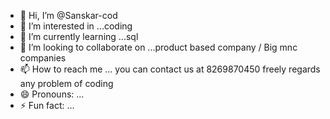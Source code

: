 - 👋 Hi, I’m @Sanskar-cod
- 👀 I’m interested in ...coding
- 🌱 I’m currently learning ...sql
- 💞️ I’m looking to collaborate on ...product based company / Big mnc companies
- 📫 How to reach me ... you can contact us at 8269870450 freely regards any problem of coding 
- 😄 Pronouns: ...
- ⚡ Fun fact: ...

<!---
Sanskar-cod/Sanskar-cod is a ✨ special ✨ repository because its `README.md` (this file) appears on your GitHub profile.
You can click the Preview link to take a look at your changes.
--->

